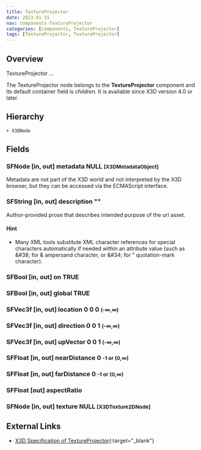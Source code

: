 ```yaml
---
title: TextureProjector
date: 2023-01-31
nav: components-TextureProjector
categories: [components, TextureProjector]
tags: [TextureProjector, TextureProjector]
---
```

<style>
.post h3 {
   word-spacing: 0.2em;
}
</style>

## Overview

TextureProjector ...

The TextureProjector node belongs to the **TextureProjector** component and its default container field is *children.* It is available since X3D version 4.0 or later.

## Hierarchy

```
+ X3DNode
```

## Fields

### SFNode [in, out] **metadata** NULL <small>[X3DMetadataObject]</small>

Metadata are not part of the X3D world and not interpreted by the X3D browser, but they can be accessed via the ECMAScript interface.

### SFString [in, out] **description** ""

Author-provided prose that describes intended purpose of the url asset.

#### Hint

- Many XML tools substitute XML character references for special characters automatically if needed within an attribute value (such as &amp;#38; for & ampersand character, or &amp;#34; for " quotation-mark character).

### SFBool [in, out] **on** TRUE

### SFBool [in, out] **global** TRUE

### SFVec3f [in, out] **location** 0 0 0 <small>(-∞,∞)</small>

### SFVec3f [in, out] **direction** 0 0 1 <small>(-∞,∞)</small>

### SFVec3f [in, out] **upVector** 0 0 1 <small>(-∞,∞)</small>

### SFFloat [in, out] **nearDistance** 0 <small>-1 or (0,∞)</small>

### SFFloat [in, out] **farDistance** 0 <small>-1 or (0,∞)</small>

### SFFloat [out] **aspectRatio**

### SFNode [in, out] **texture** NULL <small>[X3DTexture2DNode]</small>

## External Links

- [X3D Specification of TextureProjector](https://www.web3d.org/documents/specifications/19775-1/V4.0/Part01/components/textureprojector.html#TextureProjector){:target="_blank"}
